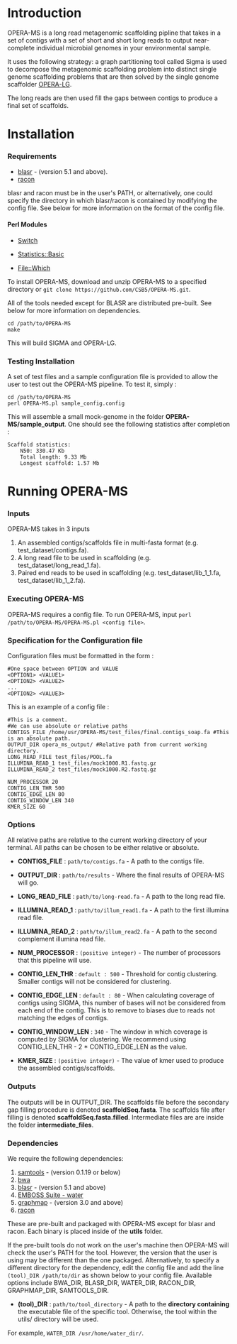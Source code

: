 # Introduction 
OPERA-MS is a long read metagenomic scaffolding pipline that takes in a set of contigs with a set of short and short long reads to output near-complete individual microbial genomes in your environmental sample. 

It uses the following strategy: a graph partitioning tool called Sigma is used to decompose the metagenomic scaffolding problem into distinct single genome scaffolding problems that are then solved by the single genome scaffolder [OPERA-LG](https://genomebiology.biomedcentral.com/articles/10.1186/s13059-016-0951-y).

The long reads are then used fill the gaps between contigs to produce a final set of scaffolds.

# Installation

### Requirements
- [blasr](https://github.com/PacificBiosciences/blasr) - (version 5.1 and above).
- [racon](https://github.com/isovic/racon) 

 blasr and racon must be in the user's PATH, or alternatively, one could specify the directory in which blasr/racon is contained by modifying the config file. See below for more information on the format of the config file.
 
 

#### Perl Modules
- [Switch](http://search.cpan.org/~chorny/Switch-2.17/Switch.pm)

- [Statistics::Basic](http://search.cpan.org/~jettero/Statistics-Basic-1.6611/lib/Statistics/Basic.pod)

- [File::Which](https://metacpan.org/pod/File::Which)

To install OPERA-MS, download and unzip OPERA-MS to a specified directory or `git clone https://github.com/CSB5/OPERA-MS.git`.

All of the tools needed except for BLASR are distributed pre-built. See below for more information on dependencies.

~~~~
cd /path/to/OPERA-MS
make
~~~~

This will build SIGMA and OPERA-LG.

### Testing Installation

A set of test files and a sample configuration file is provided to allow the user to test out the OPERA-MS pipeline. To test it, simply : 
~~~~
cd /path/to/OPERA-MS
perl OPERA-MS.pl sample_config.config
~~~~
This will assemble a small mock-genome in the folder __OPERA-MS/sample_output__. One should see the following statistics after completion :

~~~~
Scaffold statistics:
	N50: 330.47 Kb
	Total length: 9.33 Mb
	Longest scaffold: 1.57 Mb
~~~~

# Running OPERA-MS

### Inputs
OPERA-MS takes in 3 inputs

1) An assembled contigs/scaffolds file in multi-fasta format (e.g. test_dataset/contigs.fa).
2) A long read file to be used in scaffolding (e.g. test_dataset/long_read_1.fa).
3) Paired end reads to be used in scaffolding (e.g. test_dataset/lib_1_1.fa, test_dataset/lib_1_2.fa).

### Executing OPERA-MS

OPERA-MS requires a config file. To run OPERA-MS, input `perl /path/to/OPERA-MS/OPERA-MS.pl <config file>`. 

### Specification for the Configuration file

Configuration files must be formatted in the form :

~~~~
#One space between OPTION and VALUE
<OPTION1> <VALUE1> 
<OPTION2> <VALUE2>
...
<OPTION2> <VALUE3>
~~~~

This is an example of a config file :

~~~~
#This is a comment. 
#We can use absolute or relative paths
CONTIGS_FILE /home/usr/OPERA-MS/test_files/final.contigs_soap.fa #This is an absolute path.
OUTPUT_DIR opera_ms_output/ #Relative path from current working directory.
LONG_READ_FILE test_files/POOL.fa
ILLUMINA_READ_1 test_files/mock1000.R1.fastq.gz
ILLUMINA_READ_2 test_files/mock1000.R2.fastq.gz

NUM_PROCESSOR 20
CONTIG_LEN_THR 500
CONTIG_EDGE_LEN 80
CONTIG_WINDOW_LEN 340
KMER_SIZE 60
~~~~

### Options 
All relative paths are relative to the current working directory of your terminal. All paths can be chosen to be either relative or absolute.

- **CONTIGS_FILE** : `path/to/contigs.fa` - A path to the contigs file.

- **OUTPUT_DIR** : `path/to/results` - Where the final results of OPERA-MS will go.

- **LONG_READ_FILE** : `path/to/long-read.fa` - A path to the long read file.

- **ILLUMINA_READ_1** : `path/to/illum_read1.fa` - A path to the first illumina read file.

- **ILLUMINA_READ_2** : `path/to/illum_read2.fa` - A path to the second complement illumina read file.

- **NUM_PROCESSOR** : `(positive integer)` - The number of processors that this pipeline will use.

- **CONTIG_LEN_THR** : `default : 500` - Threshold for contig clustering. Smaller contigs will not be considered for clustering.

- **CONTIG_EDGE_LEN** : `default : 80` - When calculating coverage of contigs using SIGMA, this number of bases will not be considered from each end of the contig. This is to remove to biases due to reads not matching the edges of contigs. 

- **CONTIG_WINDOW_LEN** : `340` - The window in which coverage is computed by SIGMA for clustering. We recommend using CONTIG_LEN_THR - 2 * CONTIG_EDGE_LEN as the value.

- **KMER_SIZE** : `(positive integer)` - The value of kmer used to produce the assembled contigs/scaffolds.


### Outputs

The outputs will be in OUTPUT_DIR. The scaffolds file before the secondary gap filling procedure is denoted __scaffoldSeq.fasta__. The scaffolds file after filling is denoted __scaffoldSeq.fasta.filled__. Intermediate files are are inside the folder __intermediate_files__. 

### Dependencies

We require the following dependencies:

1) [samtools](https://github.com/samtools/samtools) - (version 0.1.19 or below)
2) [bwa](https://github.com/lh3/bwa)
3) [blasr](https://github.com/PacificBiosciences/blasr) - (version 5.1 and above)
4) [EMBOSS Suite - water](http://emboss.sourceforge.net/)
5) [graphmap](https://github.com/isovic/graphmap) - (version 3.0 and above)
6) [racon](https://github.com/isovic/racon) 

These are pre-built and packaged with OPERA-MS except for blasr and racon. Each binary is placed inside of the __utils__ folder.

If the pre-built tools do not work on the user's machine then OPERA-MS will check the user's PATH for the tool. However, the version that the user is using may be different than the one packaged. Alternatively, to specify a different directory for the dependency, edit the config file and add the line `(tool)_DIR /path/to/dir` as shown below to your config file. Available options include BWA_DIR, BLASR_DIR, WATER_DIR, RACON_DIR, GRAPHMAP_DIR, SAMTOOLS_DIR.

- **(tool)_DIR** : `path/to/tool_directory` - A path to the __directory containing__ the executable file of the specific tool. Otherwise, the tool within the utils/ directory will be used. 

For example, `WATER_DIR /usr/home/water_dir/`. 
